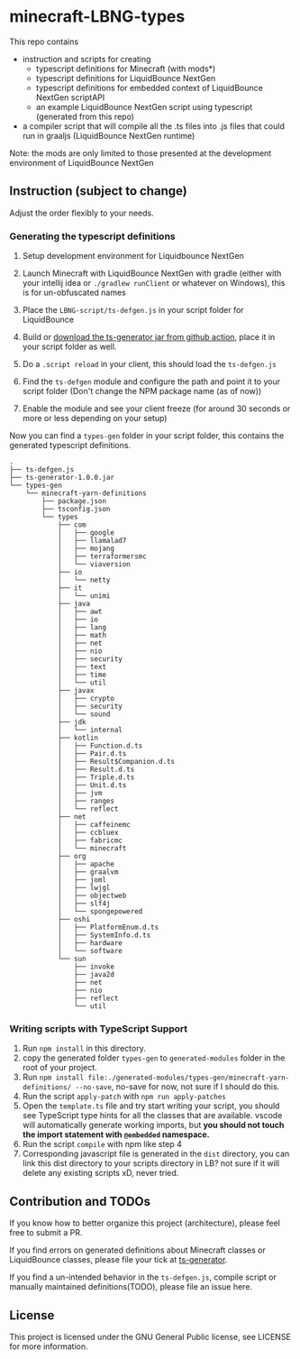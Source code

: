 # minecraft-LBNG-types

This repo contains 
- instruction and scripts for creating 
    - typescript definitions for Minecraft (with mods*)
    - typescript definitions for LiquidBounce NextGen
    - typescript definitions for embedded context of LiquidBounce NextGen scriptAPI
    - an example LiquidBounce NextGen script using typescript (generated from this repo)
- a compiler script that will compile all the .ts files into .js files that could run in graaljs (LiquidBounce NextGen runtime)

Note: the mods are only limited to those presented at the development environment of LiquidBounce NextGen

## Instruction (subject to change)

Adjust the order flexibly to your needs.

### Generating the typescript definitions

1. Setup development environment for Liquidbounce NextGen
2. Launch Minecraft with LiquidBounce NextGen with gradle (either with your intellij idea or `./gradlew runClient` or whatever on Windows), this is for un-obfuscated names
3. Place the `LBNG-script/ts-defgen.js` in your script folder for LiquidBounce
4. Build or [download the ts-generator jar from github action](https://github.com/commandblock2/ts-generator/actions), place it in your script folder as well.
5. Do a `.script reload` in your client, this should load the `ts-defgen.js`
6. Find the `ts-defgen` module and configure the path and point it to your script folder (Don't change the NPM package name (as of now))

7. Enable the module and see your client freeze (for around 30 seconds or more or less depending on your setup)

Now you can find a `types-gen` folder in your script folder, this contains the generated typescript definitions.
```
.
├── ts-defgen.js
├── ts-generator-1.0.0.jar
└── types-gen
    └── minecraft-yarn-definitions
        ├── package.json
        ├── tsconfig.json
        └── types
            ├── com
            │   ├── google
            │   ├── llamalad7
            │   ├── mojang
            │   ├── terraformersmc
            │   └── viaversion
            ├── io
            │   └── netty
            ├── it
            │   └── unimi
            ├── java
            │   ├── awt
            │   ├── io
            │   ├── lang
            │   ├── math
            │   ├── net
            │   ├── nio
            │   ├── security
            │   ├── text
            │   ├── time
            │   └── util
            ├── javax
            │   ├── crypto
            │   ├── security
            │   └── sound
            ├── jdk
            │   └── internal
            ├── kotlin
            │   ├── Function.d.ts
            │   ├── Pair.d.ts
            │   ├── Result$Companion.d.ts
            │   ├── Result.d.ts
            │   ├── Triple.d.ts
            │   ├── Unit.d.ts
            │   ├── jvm
            │   ├── ranges
            │   └── reflect
            ├── net
            │   ├── caffeinemc
            │   ├── ccbluex
            │   ├── fabricmc
            │   └── minecraft
            ├── org
            │   ├── apache
            │   ├── graalvm
            │   ├── joml
            │   ├── lwjgl
            │   ├── objectweb
            │   ├── slf4j
            │   └── spongepowered
            ├── oshi
            │   ├── PlatformEnum.d.ts
            │   ├── SystemInfo.d.ts
            │   ├── hardware
            │   └── software
            └── sun
                ├── invoke
                ├── java2d
                ├── net
                ├── nio
                ├── reflect
                └── util

```

### Writing scripts with TypeScript Support

1. Run `npm install` in this directory.
2. copy the generated folder `types-gen` to `generated-modules` folder in the root of your project.
3. Run `npm install file:./generated-modules/types-gen/minecraft-yarn-definitions/ --no-save`, no-save for now, not sure if I should do this.
4. Run the script `apply-patch` with `npm run apply-patches`
5. Open the `template.ts` file and try start writing your script, you should see TypeScript type hints for all the classes that are available. vscode will automatically generate working imports, but **you should not touch the import statement with `@embedded` namespace.**
6. Run the script `compile` with npm like step 4
7. Corresponding javascript file is generated in the `dist` directory, you can link this dist directory to your scripts directory in LB? not sure if it will delete any existing scripts xD, never tried.


## Contribution and TODOs

If you know how to better organize this project (architecture), please feel free to submit a PR.

If you find errors on generated definitions about Minecraft classes or LiquidBounce classes, please file your tick at [ts-generator](https://github.com/commandblock2/ts-generator/issues).

If you find a un-intended behavior in the `ts-defgen.js`, compile script or manually maintained definitions(TODO), please file an issue here.


## License

This project is licensed under the GNU General Public license, see LICENSE for more information.